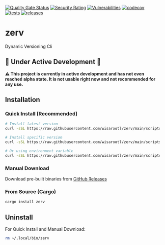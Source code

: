 [![Quality Gate Status](https://sonarcloud.io/api/project_badges/measure?project=wisarootl_zerv&metric=alert_status)](https://sonarcloud.io/summary/new_code?id=wisarootl_zerv)
[![Security Rating](https://sonarcloud.io/api/project_badges/measure?project=wisarootl_zerv&metric=security_rating)](https://sonarcloud.io/summary/new_code?id=wisarootl_zerv)
[![Vulnerabilities](https://sonarcloud.io/api/project_badges/measure?project=wisarootl_zerv&metric=vulnerabilities)](https://sonarcloud.io/summary/new_code?id=wisarootl_zerv)
[![codecov](https://img.shields.io/codecov/c/github/wisarootl/zerv?token=549GL6LQBX&label=codecov&logo=codecov)](https://codecov.io/gh/wisarootl/zerv)
[![tests](https://img.shields.io/github/actions/workflow/status/wisarootl/zerv/ci-test.yml?branch=main&label=tests&logo=github)](https://github.com/wisarootl/zerv/actions/workflows/ci-test.yml)
[![releases](https://img.shields.io/github/actions/workflow/status/wisarootl/zerv/cd.yml?branch=main&label=release&logo=github)](https://github.com/wisarootl/zerv/actions/workflows/cd.yml)

# zerv

Dynamic Versioning Cli

## 🚧 Under Active Development 🚧

**⚠️ This project is currently in active development and has not even reached alpha state. It is not usable right now and not recommended for any use.**

## Installation

### Quick Install (Recommended)

```bash
# Install latest version
curl -sSL https://raw.githubusercontent.com/wisarootl/zerv/main/scripts/install.sh | bash

# Install specific version
curl -sSL https://raw.githubusercontent.com/wisarootl/zerv/main/scripts/install.sh | bash -s v0.4.3

# Or using environment variable
curl -sSL https://raw.githubusercontent.com/wisarootl/zerv/main/scripts/install.sh | ZERV_VERSION=v0.4.3 bash
```

### Manual Download

Download pre-built binaries from [GitHub Releases](https://github.com/wisarootl/zerv/releases)

### From Source (Cargo)

```bash
cargo install zerv
```

## Uninstall

For Quick Install and Manual Download:

```bash
rm ~/.local/bin/zerv
```

